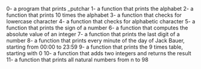 0- a program that prints _putchar
1- a function that prints the alphabet
2- a function that prints 10 times the alphabet
3- a function that checks for lowercase character
4- a function that checks for alphabetic character
5- a function that prints the sign of a number
6- a function that computes the absolute value of an integer
7- a function that prints the last digit of a number
8- a function that prints every minute of the day of Jack Bauer, starting from 00:00 to 23:59
9- a function that prints the 9 times table, starting with 0
10- a function that adds two integers and returns the result
11- a function that prints all natural numbers from n to 98 
